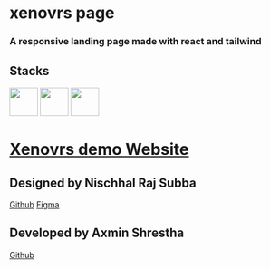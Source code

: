 # xenovrs page
### A responsive landing page made with react and tailwind

## Stacks
<div>
<img width="50" src="https://cdn.jsdelivr.net/gh/devicons/devicon@latest/icons/vitejs/vitejs-original.svg" />

<img width="50" src="https://cdn.jsdelivr.net/gh/devicons/devicon@latest/icons/react/react-original-wordmark.svg" />

<img width="50" src="https://cdn.jsdelivr.net/gh/devicons/devicon@latest/icons/tailwindcss/tailwindcss-original.svg" />

</div>

[//]: # ([Website]&#40;https://statuesque-semolina-a1b399.netlify.app/&#41;)
# [Xenovrs demo Website](https://ax-sh.github.io/xenovrs-demo)

## Designed by Nischhal Raj Subba

[Github](https://github.com/Nischhalsubba)
[Figma](https://www.figma.com/file/VlPvPiyoG2mRMx5X5C8wph/Xenovrs-Landing-Page---NBAS?node-id=53%3A362)

## Developed by Axmin Shrestha
[Github](https://github.com/ax-sh)

